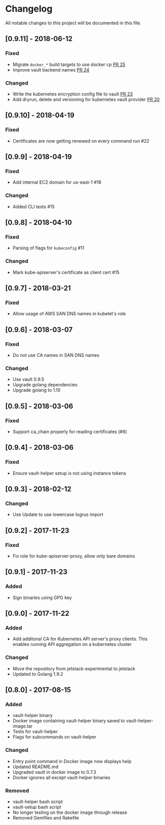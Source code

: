 # Changelog
All notable changes to this project will be documented in this file.

## [0.9.11] - 2018-06-12

### Fixed
- Migrate `docker_*` build targets to use docker cp [PR 25](https://github.com/jetstack/vault-helper/pull/25)
- Improve vault backend names [PR 24](https://github.com/jetstack/vault-helper/pull/24)

### Changed
- Write the kubernetes encryption config file to vault [PR 23](https://github.com/jetstack/vault-helper/pull/23)
- Add dryrun, delete and versioning for kubernetes vault provider [PR 20](https://github.com/jetstack/vault-helper/pull/20)

## [0.9.10] - 2018-04-19

### Fixed

- Certificates are now getting renewed on every command run #22

## [0.9.9] - 2018-04-19

### Fixed

- Add internal EC2 domain for us-east-1 #18

### Changed

- Added CLI tests #15

## [0.9.8] - 2018-04-10

### Fixed
- Parsing of flags for `kubeconfig` #11

### Changed
- Mark kube-apiserver's certificate as client cert #15

## [0.9.7] - 2018-03-21
### Fixed
- Allow usage of AWS SAN DNS names in kubelet's role

## [0.9.6] - 2018-03-07
### Fixed
- Do not use CA names in SAN DNS names

### Changed
- Use vault 0.9.5
- Upgrade golang dependencies
- Upgrade golang to 1.10

## [0.9.5] - 2018-03-06
### Fixed
- Support ca_chain properly for reading certificates (#6)

## [0.9.4] - 2018-03-06
### Fixed
- Ensure vault-helper setup is not using instance tokens

## [0.9.3] - 2018-02-12
### Changed
- Use Update to use lowercase logrus import

## [0.9.2] - 2017-11-23
### Fixed
- Fix role for kube-apiserver-proxy, allow only bare domains

## [0.9.1] - 2017-11-23
### Added
- Sign binaries using GPG key

## [0.9.0] - 2017-11-22
### Added
- Add additonal CA for Kubernetes API server's proxy clients. This enables
  running API aggregation on a kubernetes cluster

### Changed
- Move the repository from jetstack-experimental to jetstack
- Updated to Golang 1.9.2

## [0.8.0] - 2017-08-15
### Added
- vault-helper binary
- Docker image containing vault-helper binary saved to vault-helper-image.tar
- Tests for vault-helper
- Flags for subcommands on vault-helper

### Changed
- Entry point command in Docker image now displays help
- Updated README.md
- Upgraded vault in docker image to 0.7.3
- Docker ignores all except vault-helper binaries

### Removed
- vault-helper bash script
- vault-setup bash script
- No longer testing on the docker image through release
- Removed Gemfiles and Rakefile
